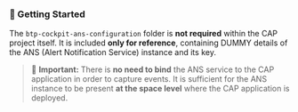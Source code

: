 ### 🚀 Getting Started

The `btp-cockpit-ans-configuration` folder is **not required** within the CAP project itself. It is included **only for reference**, containing DUMMY details of the ANS (Alert Notification Service) instance and its key.

> 🔔 **Important:**
> There is **no need to bind** the ANS service to the CAP application in order to capture events.
> It is sufficient for the ANS instance to be present **at the space level** where the CAP application is deployed.

